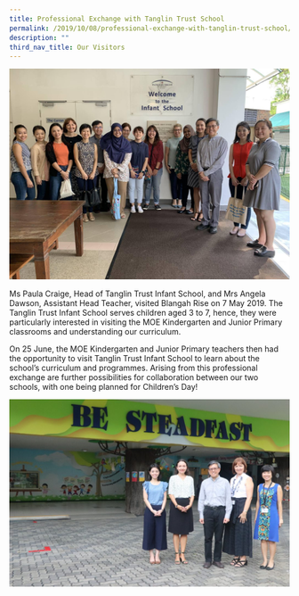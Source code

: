 ```yaml
---
title: Professional Exchange with Tanglin Trust School
permalink: /2019/10/08/professional-exchange-with-tanglin-trust-school/
description: ""
third_nav_title: Our Visitors
---
```




![](/images/Tanglin-1.jpeg)

<p>Ms Paula Craige, Head of Tanglin Trust Infant School, and Mrs Angela Dawson, Assistant Head Teacher, visited Blangah Rise on 7 May 2019. The Tanglin Trust Infant School serves children aged 3 to 7, hence, they were particularly interested in visiting the MOE Kindergarten and Junior Primary classrooms and understanding our curriculum.</p>
<p>On 25 June, the MOE Kindergarten and Junior Primary teachers then had the opportunity to visit Tanglin Trust Infant School to learn about the school&rsquo;s curriculum and programmes. Arising from this professional exchange are further possibilities for collaboration between our two schools, with one being planned for Children&rsquo;s Day!</p>

![](/images/IMG_3065-1024x683.jpeg)